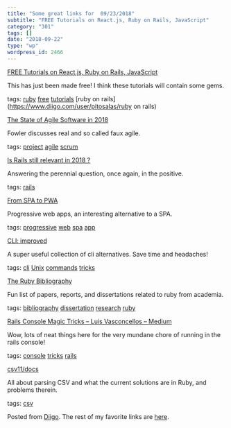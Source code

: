 ```yaml
---
title: "Some great links for  09/23/2018"
subtitle: "FREE Tutorials on React.js, Ruby on Rails, JavaScript"
category: "301"
tags: []
date: "2018-09-22"
type: "wp"
wordpress_id: 2466
---
```

[FREE Tutorials on React.js, Ruby on Rails, JavaScript](https://learnetto.com/?utm_source=Learnetto&utm_campaign=18da4cee30-EMAIL_CAMPAIGN_2017_02_03_COPY_01&utm_medium=email&utm_term=0_dc9c211d3c-18da4cee30-196126073&goal=0_dc9c211d3c-18da4cee30-196126073) 

This has just been made free! I think these tutorials will contain some gems. 

 tags: [ruby](https://www.diigo.com/user/pitosalas/ruby) [free](https://www.diigo.com/user/pitosalas/free) [tutorials](https://www.diigo.com/user/pitosalas/tutorials) [ruby on rails](https://www.diigo.com/user/pitosalas/ruby on rails)

 [The State of Agile Software in 2018](https://martinfowler.com/articles/agile-aus-2018.html) 

Fowler discusses real and so called faux agile. 

 tags: [project](https://www.diigo.com/user/pitosalas/project) [agile](https://www.diigo.com/user/pitosalas/agile) [scrum](https://www.diigo.com/user/pitosalas/scrum)

 [Is Rails still relevant in 2018 ?](https://blog.eq8.eu/article/is-rails-still-relevant-in-2018.html) 

Answering the perennial question, once again, in the positive. 

 tags: [rails](https://www.diigo.com/user/pitosalas/rails)

 [From SPA to PWA](https://simplabs.com/blog/2018/07/24/from-spa-to-pwa.html) 

Progressive web apps, an interesting alternative to a SPA. 

 tags: [progressive](https://www.diigo.com/user/pitosalas/progressive) [web](https://www.diigo.com/user/pitosalas/web) [spa](https://www.diigo.com/user/pitosalas/spa) [app](https://www.diigo.com/user/pitosalas/app)

 [CLI: improved](https://remysharp.com/2018/08/23/cli-improved?utm_source=hackernewsletter&utm_medium=email&utm_term=fav) 

A super useful collection of cli alternatives. Save time and headaches!

 tags: [cli](https://www.diigo.com/user/pitosalas/cli) [Unix](https://www.diigo.com/user/pitosalas/Unix) [commands](https://www.diigo.com/user/pitosalas/commands) [tricks](https://www.diigo.com/user/pitosalas/tricks)

 [The Ruby Bibliography](https://rubybib.org) 

Fun list of papers, reports, and dissertations related to ruby from academia. 

 tags: [bibliography](https://www.diigo.com/user/pitosalas/bibliography) [dissertation](https://www.diigo.com/user/pitosalas/dissertation) [research](https://www.diigo.com/user/pitosalas/research) [ruby](https://www.diigo.com/user/pitosalas/ruby)

 [Rails Console Magic Tricks – Luis Vasconcellos – Medium](https://medium.com/@lfv89/rails-console-magic-tricks-da1fdd657d32) 

Wow, lots of neat things here for the very mundane chore of running in the rails console!

 tags: [console](https://www.diigo.com/user/pitosalas/console) [tricks](https://www.diigo.com/user/pitosalas/tricks) [rails](https://www.diigo.com/user/pitosalas/rails)

 [csv11/docs](https://github.com/csv11/docs/blob/master/why-the-csv-stdlib-is-broken.md) 

All about parsing CSV and what the current solutions are in Ruby, and problems therein. 

 tags: [csv](https://www.diigo.com/user/pitosalas/csv)

Posted from [Diigo](https://www.diigo.com). The rest of my favorite links are [here](https://www.diigo.com/user/pitosalas).